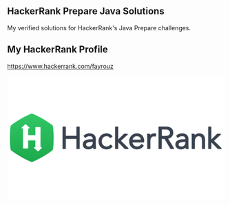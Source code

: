 ## HackerRank Prepare Java Solutions
My verified solutions for HackerRank's Java Prepare challenges.

## My HackerRank Profile
https://www.hackerrank.com/fayrouz

![hello](https://github.com/TurquoiseApps/HackerRank_Prepare_Java_Solutions/blob/main/logo.png)

